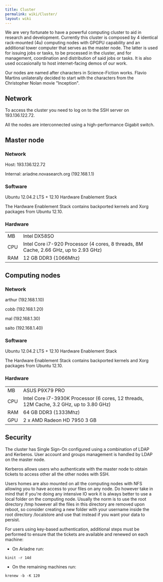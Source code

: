 ```yaml
---
title: Cluster
permalink: wiki/Cluster/
layout: wiki
---
```


We are very fortunate to have a powerful computing cluster to aid in
research and development. Currently this cluster is composed by 4
identical rack-mounted (4u) computing nodes with GPGPU capability and an
additional tower computer that serves as the master node. The latter is
used for issuing jobs or tasks, to be processed in the cluster, and for
management, coordination and distribution of said jobs or tasks. It is
also used occasionally to host internet-facing demos of our work.

Our nodes are named after characters in Science-Fiction works. Flavio
Martins unilaterally decided to start with the characters from the
Christopher Nolan movie "Inception".

Network
-------

To access the cluster you need to log on to the SSH server on
193.136.122.72.

All the nodes are interconnected using a high-performance Gigabit
switch.

Master node
-----------

### Network

Host: 193.136.122.72

Internal: ariadne.novasearch.org (192.168.1.1)

### Software

Ubuntu 12.04.2 LTS + 12.10 Hardware Enablement Stack

The Hardware Enablement Stack contains backported kernels and Xorg
packages from Ubuntu 12.10.

### Hardware

|     |                                                                                      |
|-----|--------------------------------------------------------------------------------------|
| MB  | Intel DX58SO                                                                         |
| CPU | Intel Core i7-920 Processor (4 cores, 8 threads, 8M Cache, 2.66 GHz, up to 2.93 GHz) |
| RAM | 12 GB DDR3 (1066Mhz)                                                                 |

Computing nodes
---------------

### Network

arthur (192.168.1.10)

cobb (192.168.1.20)

mal (192.168.1.30)

saito (192.168.1.40)

### Software

Ubuntu 12.04.2 LTS + 12.10 Hardware Enablement Stack

The Hardware Enablement Stack contains backported kernels and Xorg
packages from Ubuntu 12.10.

### Hardware

|     |                                                                                         |
|-----|-----------------------------------------------------------------------------------------|
| MB  | ASUS P9X79 PRO                                                                          |
| CPU | Intel Core i7-3930K Processor (6 cores, 12 threads, 12M Cache, 3.2 GHz, up to 3.80 GHz) |
| RAM | 64 GB DDR3 (1333Mhz)                                                                    |
| GPU | 2 x AMD Radeon HD 7950 3 GB                                                             |

Security
--------

The cluster has Single Sign-On configured using a combination of LDAP
and Kerberos. User account and groups management is handled by LDAP on
the master node.

Kerberos allows users who authenticate with the master node to obtain
tickets to access other all the other nodes with SSH.

Users homes are also mounted on all the computing nodes with NFS
allowing you to have access to your files on any node. Do however take
in mind that if you're doing any intensive IO work it is always better
to use a local folder on the computing node. Usually the norm is to use
the root directory /tmp however all the files in this directory are
removed upon reboot, so consider creating a new folder with your
username inside the root directory /localstore and use that instead if
you want your data to persist.

For users using key-based authentication, additional steps must be
performed to ensure that the tickets are available and renewed on each
machine:

-   On Ariadne run:

  
  
`kinit -r 14d`

-   On the remaining machines run:

  
  
`krenew -b -K 120`

